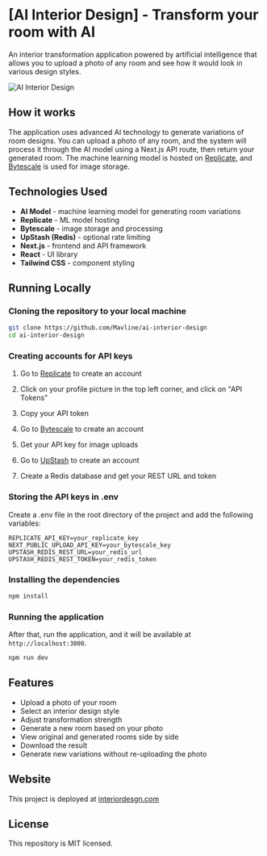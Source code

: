 # [AI Interior Design] - Transform your room with AI

An interior transformation application powered by artificial intelligence that allows you to upload a photo of any room and see how it would look in various design styles.

![AI Interior Design](./public/screenshot.png)

## How it works

The application uses advanced AI technology to generate variations of room designs. You can upload a photo of any room, and the system will process it through the AI model using a Next.js API route, then return your generated room. The machine learning model is hosted on [Replicate](https://replicate.com), and [Bytescale](https://www.bytescale.com/) is used for image storage.

## Technologies Used

- **AI Model** - machine learning model for generating room variations
- **Replicate** - ML model hosting
- **Bytescale** - image storage and processing
- **UpStash (Redis)** - optional rate limiting
- **Next.js** - frontend and API framework
- **React** - UI library
- **Tailwind CSS** - component styling

## Running Locally

### Cloning the repository to your local machine

```bash
git clone https://github.com/Mavline/ai-interior-design
cd ai-interior-design
```

### Creating accounts for API keys

1. Go to [Replicate](https://replicate.com/) to create an account
2. Click on your profile picture in the top left corner, and click on "API Tokens"
3. Copy your API token

4. Go to [Bytescale](https://www.bytescale.com/) to create an account
5. Get your API key for image uploads

6. Go to [UpStash](https://upstash.com/) to create an account
7. Create a Redis database and get your REST URL and token

### Storing the API keys in .env

Create a .env file in the root directory of the project and add the following variables:

```
REPLICATE_API_KEY=your_replicate_key
NEXT_PUBLIC_UPLOAD_API_KEY=your_bytescale_key
UPSTASH_REDIS_REST_URL=your_redis_url
UPSTASH_REDIS_REST_TOKEN=your_redis_token
```

### Installing the dependencies

```bash
npm install
```

### Running the application

After that, run the application, and it will be available at `http://localhost:3000`.

```bash
npm run dev
```

## Features

- Upload a photo of your room
- Select an interior design style
- Adjust transformation strength
- Generate a new room based on your photo
- View original and generated rooms side by side
- Download the result
- Generate new variations without re-uploading the photo

## Website

This project is deployed at [interiordesgn.com](https://interiordesgn.com)

## License

This repository is MIT licensed.
